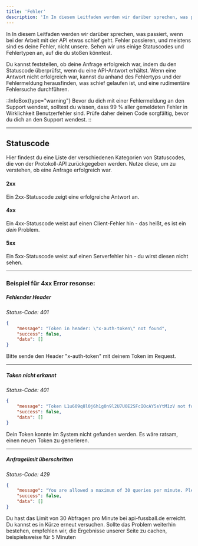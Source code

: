 ```yaml
---
title: 'Fehler'
description: 'In In diesem Leitfaden werden wir darüber sprechen, was passiert, wenn bei der Arbeit mit der API etwas schief geht.'
---
```


In In diesem Leitfaden werden wir darüber sprechen, was passiert, wenn bei der Arbeit mit der API etwas schief geht. Fehler passieren, und meistens sind es deine Fehler, nicht unsere. Sehen wir uns einige Statuscodes und Fehlertypen an, auf die du stoßen könntest.

Du kannst feststellen, ob deine Anfrage erfolgreich war, indem du den Statuscode überprüfst, wenn du eine API-Antwort erhältst.
Wenn eine Antwort nicht erfolgreich war, kannst du anhand des Fehlertyps und der Fehlermeldung herausfinden,
was schief gelaufen ist, und eine rudimentäre Fehlersuche durchführen.

::InfoBox{type="warning"}
Bevor du dich mit einer Fehlermeldung an den Support wendest, solltest du wissen, dass 99 % aller gemeldeten Fehler in Wirklichkeit Benutzerfehler sind.
Prüfe daher deinen Code sorgfältig, bevor du dich an den Support wendest.
::

---

## Statuscode

Hier findest du eine Liste der verschiedenen Kategorien von Statuscodes, die von der Protokoll-API zurückgegeben werden.
Nutze diese, um zu verstehen, ob eine Anfrage erfolgreich war.


#### 2xx

Ein 2xx-Statuscode zeigt eine erfolgreiche Antwort an.

#### 4xx

Ein 4xx-Statuscode weist auf einen Client-Fehler hin - das heißt, es ist ein _dein_ Problem.
    
#### 5xx

Ein 5xx-Statuscode weist auf einen Serverfehler hin - du wirst diesen nicht sehen.

--- 

### Beispiel für 4xx Error resonse:


##### Fehlender Header

_Status-Code: 401_

```json
{
    "message": "Token in header: \"x-auth-token\" not found",
    "success": false,
    "data": []
}
```

Bitte sende den Header "x-auth-token" mit deinem Token im Request.

---

##### Token nicht erkannt

_Status-Code: 401_

```json
{
    "message": "Token L1u609q8l0j6h1g0n9l2U7U0E2SFcIOcAY5sYtM1zV not found",
    "success": false,
    "data": []
}
```

Dein Token konnte im System nicht gefunden werden. Es wäre ratsam, einen neuen Token zu generieren.

---

##### Anfragelimit überschritten

_Status-Code: 429_

```json
{
    "message": "You are allowed a maximum of 30 queries per minute. Please try again later.",
    "success": false,
    "data": []
}
```

Du hast das Limit von 30 Abfragen pro Minute bei api-fussball.de erreicht. Du kannst es in Kürze erneut versuchen. 
Sollte das Problem weiterhin bestehen, empfehlen wir, die Ergebnisse unserer Seite zu cachen, beispielsweise für 5 Minuten
